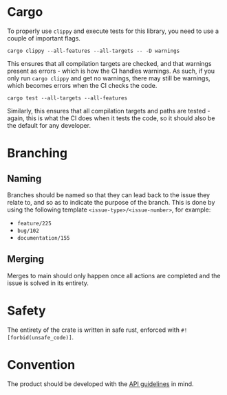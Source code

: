 # Cargo
To properly use `clippy` and execute tests for this library, you need to use a couple of important flags.

```
cargo clippy --all-features --all-targets -- -D warnings
```

This ensures that all compilation targets are checked, and that warnings present as errors - which is how the CI handles warnings.
As such, if you only run `cargo clippy` and get no warnings, there may still be warnings, which becomes errors when the CI checks the code.

```
cargo test --all-targets --all-features
```

Similarly, this ensures that all compilation targets and paths are tested - again, this is what the CI does when it tests the code, so it should also be the default for any developer.

# Branching
## Naming
Branches should be named so that they can lead back to the issue they relate to, and so as to indicate the purpose of the branch.
This is done by using the following template `<issue-type>/<issue-number>`, for example:
- `feature/225`
- `bug/102`
- `documentation/155`

## Merging
Merges to main should only happen once all actions are completed and the issue is solved in its entirety.

# Safety
The entirety of the crate is written in safe rust, enforced with `#![forbid(unsafe_code)]`.

# Convention
The product should be developed with the [API guidelines](https://rust-lang.github.io/api-guidelines/about.html) in mind.